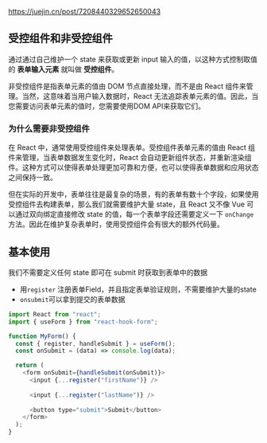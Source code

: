 
https://juejin.cn/post/7208440329652650043


## 受控组件和非受控组件

通过通过自己维护一个 state 来获取或更新 input 输入的值，以这种方式控制取值的 **表单输入元素** 就叫做 **受控组件**。

非受控组件是指表单元素的值由 DOM 节点直接处理，而不是由 React 组件来管理。当然，这意味着当用户输入数据时，React 无法追踪表单元素的值。因此，当您需要访问表单元素的值时，您需要使用DOM API来获取它们。



### 为什么需要非受控组件

在 React 中，通常使用受控组件来处理表单。受控组件表单元素的值由 React 组件来管理，当表单数据发生变化时，React 会自动更新组件状态，并重新渲染组件。这种方式可以使得表单处理更加可靠和方便，也可以使得表单数据和应用状态之间保持一致。

但在实际的开发中，表单往往是最复杂的场景，有的表单有数十个字段，如果使用受控组件去构建表单，那么我们就需要维护大量 state，且 React 又不像 Vue 可以通过双向绑定直接修改 state 的值，每一个表单字段还需要定义一下 `onChange` 方法。因此在维护复杂表单时，使用受控组件会有很大的额外代码量。

  




## 基本使用

我们不需要定义任何 state 即可在 submit 时获取到表单中的数据

- 用`register` 注册表单Field，并且指定表单验证规则，不需要维护大量的state
- `onsubmit`可以拿到提交的表单数据


```js
import React from "react";
import { useForm } from "react-hook-form";

function MyForm() {
  const { register, handleSubmit } = useForm();
  const onSubmit = (data) => console.log(data);

  return (
    <form onSubmit={handleSubmit(onSubmit)}>
      <input {...register("firstName")} />
      
      <input {...register("lastName")} />
      
      <button type="submit">Submit</button>
    </form>
  );
}

```